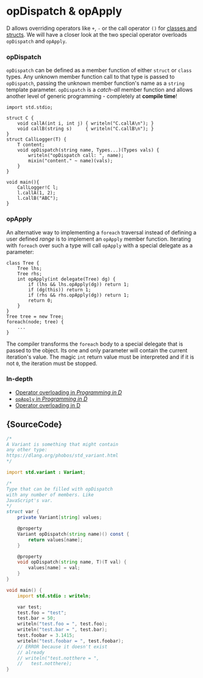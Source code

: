 # opDispatch & opApply

D allows overriding operators like `+`, `-` or
the call operator `()` for
[classes and structs](https://dlang.org/spec/operatoroverloading.html).
We will have a closer look at the two special
operator overloads `opDispatch` and `opApply`.

### opDispatch

`opDispatch` can be defined as a member function of either
`struct` or `class` types. Any unknown member function call
to that type is passed to `opDispatch`,
passing the unknown member function's name as a `string`
template parameter. `opDispatch` is a *catch-all*
member function and allows another level of generic
programming - completely at **compile time**!

	import std.stdio;

	struct C {
		void callA(int i, int j) { writeln("C.callA\n"); }
		void callB(string s) 	 { writeln("C.callB\n"); }
	}
	struct CallLogger(T) {
		T content;
		void opDispatch(string name, Types...)(Types vals) {
			writeln("opDispatch call: ", name);
			mixin("content." ~ name)(vals);
		}
	}

	void main(){
		CallLogger!C l;
		l.callA(1, 2);
		l.callB("ABC");
	}

### opApply

An alternative way to implementing a `foreach` traversal
instead of defining a user defined *range* is to implement
an `opApply` member function. Iterating with `foreach`
over such a type will call `opApply` with a special
delegate as a parameter:

    class Tree {
        Tree lhs;
        Tree rhs;
        int opApply(int delegate(Tree) dg) {
            if (lhs && lhs.opApply(dg)) return 1;
            if (dg(this)) return 1;
            if (rhs && rhs.opApply(dg)) return 1;
            return 0;
        }
    }
    Tree tree = new Tree;
    foreach(node; tree) {
        ...
    }

The compiler transforms the `foreach` body to a special
delegate that is passed to the object. Its one and only
parameter will contain the current
iteration's value. The magic `int` return value
must be interpreted and if it is not `0`, the iteration
must be stopped.

### In-depth

- [Operator overloading in _Programming in D_](http://ddili.org/ders/d.en/operator_overloading.html)
- [`opApply` in _Programming in D_](http://ddili.org/ders/d.en/foreach_opapply.html)
- [Operator overloading in D](https://dlang.org/spec/operatoroverloading.html)

## {SourceCode}

```d
/*
A Variant is something that might contain
any other type:
https://dlang.org/phobos/std_variant.html
*/

import std.variant : Variant;

/*
Type that can be filled with opDispatch
with any number of members. Like
JavaScript's var.
*/
struct var {
    private Variant[string] values;

    @property
    Variant opDispatch(string name)() const {
        return values[name];
    }

    @property
    void opDispatch(string name, T)(T val) {
        values[name] = val;
    }
}

void main() {
    import std.stdio : writeln;

    var test;
    test.foo = "test";
    test.bar = 50;
    writeln("test.foo = ", test.foo);
    writeln("test.bar = ", test.bar);
    test.foobar = 3.1415;
    writeln("test.foobar = ", test.foobar);
    // ERROR because it doesn't exist
    // already
    // writeln("test.notthere = ",
    //   test.notthere);
}
```
